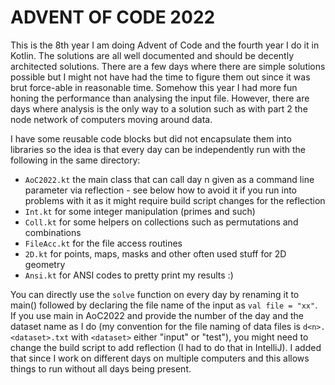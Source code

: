 # ADVENT OF CODE 2022

This is the 8th year I am doing Advent of Code and the fourth year I do it in Kotlin. The solutions are all well documented and should be decently architected solutions. There are a few days where there are simple solutions possible but I might not have had the time to figure them out since it was brut force-able in reasonable time. Somehow this year I had more fun honing the performance than analysing the input file. However, there are days where analysis is the only way to a solution such as with part 2 the node network of computers moving around data.

I have some reusable code blocks but did not encapsulate them into libraries so the idea is that every day can be independently run with the following in the same directory:
- ```AoC2022.kt``` the main class that can call day n given as a command line parameter via reflection - see below how to avoid it if you run into problems with it as it might require build script changes for the reflection
- ```Int.kt``` for some integer manipulation (primes and such)
- ```Coll.kt``` for some helpers on collections such as permutations and combinations
- ```FileAcc.kt``` for the file access routines
- ```2D.kt``` for points, maps, masks and other often used stuff for 2D geometry
- ```Ansi.kt``` for ANSI codes to pretty print my results :)

You can directly use the ```solve``` function on every day by renaming it to main() followed by declaring the file name of the input as ```val file = "xx"```. If you use main in AoC2022 and provide the number of the day and the dataset name as I do (my convention for the file naming of data files is ```d<n>.<dataset>.txt``` with ```<dataset>``` either "input" or "test"), you might need to change the build script to add reflection (I had to do that in IntelliJ). I added that since I work on different days on multiple computers and this allows things to run without all days being present.
  
